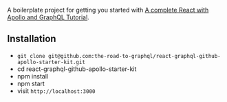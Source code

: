 A boilerplate project for getting you started with [A complete React with Apollo and GraphQL Tutorial](https://www.robinwieruch.de/react-graphql-apollo-tutorial).

## Installation

* `git clone git@github.com:the-road-to-graphql/react-graphql-github-apollo-starter-kit.git`
* cd react-graphql-github-apollo-starter-kit
* npm install
* npm start
* visit `http://localhost:3000`